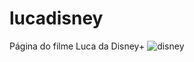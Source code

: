 # lucadisney
Página do filme Luca da Disney+
![disney](https://user-images.githubusercontent.com/102630771/185800780-95416693-4a9a-4534-9d37-db8cb4f6e2ec.png)
